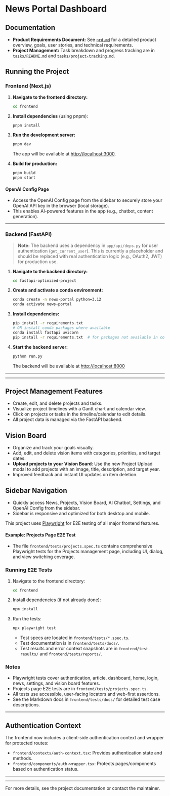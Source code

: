 


# News Portal Dashboard


## Documentation

- **Product Requirements Document:** See [`prd.md`](./prd.md) for a detailed product overview, goals, user stories, and technical requirements.
- **Project Management:** Task breakdown and progress tracking are in [`tasks/README.md`](./tasks/README.md) and [`tasks/project-tracking.md`](./tasks/project-tracking.md).




## Running the Project

### Frontend (Next.js)

1. **Navigate to the frontend directory:**
   ```sh
   cd frontend
   ```

2. **Install dependencies** (using pnpm):
   ```sh
   pnpm install
   ```

3. **Run the development server:**
   ```sh
   pnpm dev
   ```
   The app will be available at [http://localhost:3000](http://localhost:3000).

4. **Build for production:**
   ```sh
   pnpm build
   pnpm start
   ```

#### OpenAI Config Page

- Access the OpenAI Config page from the sidebar to securely store your OpenAI API key in the browser (local storage).
- This enables AI-powered features in the app (e.g., chatbot, content generation).

---




### Backend (FastAPI)

> **Note:**
> The backend uses a dependency in `app/api/deps.py` for user authentication (`get_current_user`). This is currently a placeholder and should be replaced with real authentication logic (e.g., OAuth2, JWT) for production use.

1. **Navigate to the backend directory:**
   ```sh
   cd fastapi-optimized-project
   ```

2. **Create and activate a conda environment:**
   ```sh
   conda create -n news-portal python=3.12
   conda activate news-portal
   ```

3. **Install dependencies:**
   ```sh
   pip install -r requirements.txt
   # OR install conda packages where available
   conda install fastapi uvicorn
   pip install -r requirements.txt  # for packages not available in conda
   ```

4. **Start the backend server:**
   ```sh
   python run.py
   ```
   The backend will be available at [http://localhost:8000](http://localhost:8000)

---


---


## Project Management Features

- Create, edit, and delete projects and tasks.
- Visualize project timelines with a Gantt chart and calendar view.
- Click on projects or tasks in the timeline/calendar to edit details.
- All project data is managed via the FastAPI backend.

## Vision Board

- Organize and track your goals visually.
- Add, edit, and delete vision items with categories, priorities, and target dates.
- **Upload projects to your Vision Board**: Use the new Project Upload modal to add projects with an image, title, description, and target year.
- Improved feedback and instant UI updates on item deletion.

## Sidebar Navigation

- Quickly access News, Projects, Vision Board, AI Chatbot, Settings, and OpenAI Config from the sidebar.
- Sidebar is responsive and optimized for both desktop and mobile.

This project uses [Playwright](https://playwright.dev/) for E2E testing of all major frontend features.

#### Example: Projects Page E2E Test
- The file `frontend/tests/projects.spec.ts` contains comprehensive Playwright tests for the Projects management page, including UI, dialog, and view switching coverage.


### Running E2E Tests

1. Navigate to the frontend directory:
   ```sh
   cd frontend
   ```
2. Install dependencies (if not already done):
   ```sh
   npm install
   ```
3. Run the tests:
   ```sh
   npx playwright test
   ```
   - Test specs are located in `frontend/tests/*.spec.ts`.
   - Test documentation is in `frontend/tests/docs/`.
   - Test results and error context snapshots are in `frontend/test-results/` and `frontend/tests/reports/`.

### Notes
- Playwright tests cover authentication, article, dashboard, home, login, news, settings, and vision board features.
- Projects page E2E tests are in `frontend/tests/projects.spec.ts`.
- All tests use accessible, user-facing locators and web-first assertions.
- See the Markdown docs in `frontend/tests/docs/` for detailed test case descriptions.

---


## Authentication Context

The frontend now includes a client-side authentication context and wrapper for protected routes:
- `frontend/contexts/auth-context.tsx`: Provides authentication state and methods.
- `frontend/components/auth-wrapper.tsx`: Protects pages/components based on authentication status.

---


---

For more details, see the project documentation or contact the maintainer.
